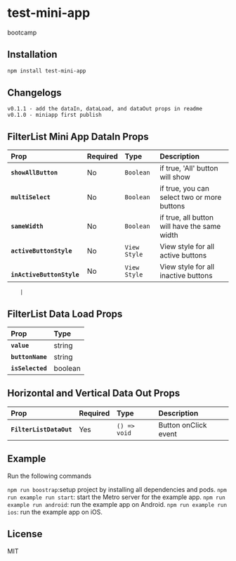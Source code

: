 # test-mini-app

bootcamp

## Installation

```sh
npm install test-mini-app
```

## Changelogs

```Changes per version
v0.1.1 - add the dataIn, dataLoad, and dataOut props in readme
v0.1.0 - miniapp first publish
```

## FilterList Mini App DataIn Props

| Prop                       | Required | Type         | Description                                  |
| :------------------------- | :------- | :----------- | :------------------------------------------- |
| **`showAllButton`**        | No       | `Boolean`    | if true, 'All' button will show              |
| **`multiSelect`**          | No       | `Boolean`    | if true, you can select two or more buttons  |
| **`sameWidth`**            | No       | `Boolean`    | if true, all button will have the same width |
| **`activeButtonStyle`**    | No       | `View Style` | View style for all active buttons            |
| **` inActiveButtonStyle`** | No       | `View Style` | View style for all inactive buttons          |

        |

## FilterList Data Load Props

| Prop             | Type    |
| :--------------- | :------ |
| **`value`**      | string  |
| **`buttonName`** | string  |
| **`isSelected`** | boolean |

## Horizontal and Vertical Data Out Props

| Prop                    | Required | Type         | Description          |
| :---------------------- | :------- | :----------- | :------------------- |
| **`FilterListDataOut`** | Yes      | `() => void` | Button onClick event |

## Example

Run the following commands

`npm run boostrap`:setup project by installing all dependencies and pods.
`npm run example run start`: start the Metro server for the example app.
`npm run example run android`: run the example app on Android.
`npm run example run ios`: run the example app on iOS.

## License

MIT
